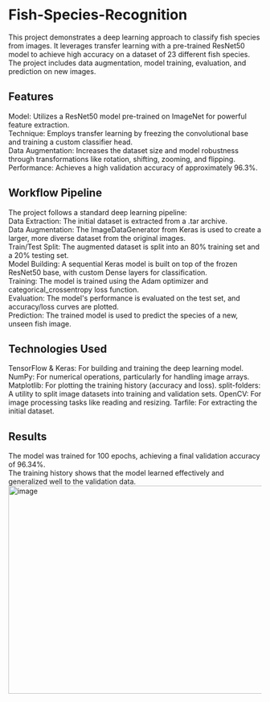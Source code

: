 # Fish-Species-Recognition
This project demonstrates a deep learning approach to classify fish species from images. It leverages transfer learning with a pre-trained ResNet50 model to achieve high accuracy on a dataset of 23 different fish species. The project includes data augmentation, model training, evaluation, and prediction on new images.
## Features
Model: Utilizes a ResNet50 model pre-trained on ImageNet for powerful feature extraction.  
Technique: Employs transfer learning by freezing the convolutional base and training a custom classifier head.  
Data Augmentation: Increases the dataset size and model robustness through transformations like rotation, shifting, zooming, and flipping.  
Performance: Achieves a high validation accuracy of approximately 96.3%.  

## Workflow Pipeline
The project follows a standard deep learning pipeline:  
Data Extraction: The initial dataset is extracted from a .tar archive.  
Data Augmentation: The ImageDataGenerator from Keras is used to create a larger, more diverse dataset from the original images.  
Train/Test Split: The augmented dataset is split into an 80% training set and a 20% testing set.  
Model Building: A sequential Keras model is built on top of the frozen ResNet50 base, with custom Dense layers for classification.   
Training: The model is trained using the Adam optimizer and categorical_crossentropy loss function.   
Evaluation: The model's performance is evaluated on the test set, and accuracy/loss curves are plotted.  
Prediction: The trained model is used to predict the species of a new, unseen fish image.  

## Technologies Used  
TensorFlow & Keras: For building and training the deep learning model.  
NumPy: For numerical operations, particularly for handling image arrays.
Matplotlib: For plotting the training history (accuracy and loss).
split-folders: A utility to split image datasets into training and validation sets.
OpenCV: For image processing tasks like reading and resizing.
Tarfile: For extracting the initial dataset.

## Results
The model was trained for 100 epochs, achieving a final validation accuracy of 96.34%.   
The training history shows that the model learned effectively and generalized well to the validation data.
<img width="547" height="413" alt="image" src="https://github.com/user-attachments/assets/560e20d5-5aec-4a55-8a64-2a562bf0698e" />
